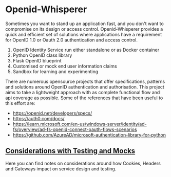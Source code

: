# Openid-Whisperer

Sometimes you want to stand up an application fast, and you don't want to compromise on its design or access control. 
Openid-Whisperer provides a quick and efficient set of solutions where applications have a requirement for OpenID 1.0 
or Oauth 2.0 authentication and access control.

1. OpenID Identity Service run either standalone or as Docker container
2. Python OpenID class library
3. Flask OpenID blueprint
4. Customised or mock end user information claims
5. Sandbox for learning and experimenting

There are numerous opensource projects that offer specifications, patterns and solutions around OpenID 
authentication and authorisation. This project aims to take a lightweight approach with as complete functional flow and 
api coverage as possible. Some of the references that have been useful to this effort are:

* https://openid.net/developers/specs/
* https://auth0.com/docs/
* https://learn.microsoft.com/en-us/windows-server/identity/ad-fs/overview/ad-fs-openid-connect-oauth-flows-scenarios
* https://github.com/AzureAD/microsoft-authentication-library-for-python

## [Considerations with Testing and Mocks](cookies.md)
Here you can find notes on considerations around how Cookies, Headers and Gateways impact on service design and testing.